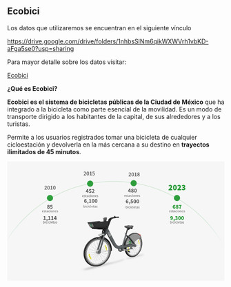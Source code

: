 ## Ecobici


Los datos que utilizaremos se encuentran en el siguiente vínculo

https://drive.google.com/drive/folders/1nhbsSlNm6qikWXWVrh1vbKD-aFga5se0?usp=sharing

Para mayor detalle sobre los datos visitar:

[Ecobici](https://ecobici.cdmx.gob.mx/)



**¿Qué es Ecobici?**

**Ecobici es el sistema de bicicletas públicas de la Ciudad de México** que ha integrado a la bicicleta como parte esencial de la movilidad. Es un modo de transporte dirigido a los habitantes de la capital, de sus alrededores y a los turistas.

Permite a los usuarios registrados tomar una bicicleta de cualquier cicloestación y devolverla en la más cercana a su destino en **trayectos ilimitados de 45 minutos**.

![ecobici](https://github.com/leonardomarintellez/datos_masivos_II_2022/blob/main/imagenes/ecobici.png)

